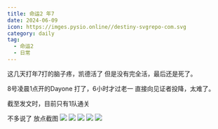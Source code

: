 ```yaml
---
title: 命运2 年7
date: 2024-06-09
icon: https://imges.pysio.online//destiny-svgrepo-com.svg
category: daily
tag:
  - 命运2
  - 日常
---
```

这几天打年7打的脑子疼，凯德活了 但是没有完全活，最后还是死了。

8号凌晨1点开的Dayone 打了，6小时才过老一 直接向见证者投降，太难了。

截至发文时，目前只有1队通关

不多说了 放点截图
![](https://imges.pysio.online//20241006003452.png)
![](https://imges.pysio.online//20241006003529.png)
![](https://imges.pysio.online//20241006003549.png)
![](https://imges.pysio.online//20241006003612.png)
![](https://imges.pysio.online//20241006003632.png)